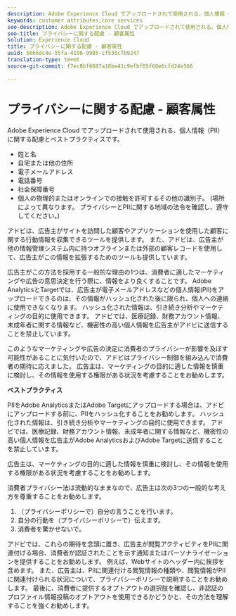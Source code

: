 ```yaml
---
description: Adobe Experience Cloud でアップロードされて使用される、個人情報（PII）に関する配慮とベストプラクティスです。
keywords: customer attributes;core services
seo-description: Adobe Experience Cloud でアップロードされて使用される、個人情報（PII）に関する配慮とベストプラクティスです。
seo-title: プライバシーに関する配慮 - 顧客属性
solution: Experience Cloud
title: プライバシーに関する配慮 - 顧客属性
uuid: 5666dc4e-55fa-4196-9985-cf530cfb9247
translation-type: tm+mt
source-git-commit: f7ec8bf6087a18be41c9efbf05f60e6cfd24e566

---
```



# プライバシーに関する配慮 - 顧客属性

Adobe Experience Cloud でアップロードされて使用される、個人情報（PII）に関する配慮とベストプラクティスです。


<!-- <p>https://wiki.corp.adobe.com/display/omtrplatform/Visitor+Enrichment+and+privacy#VisitorEnrichmentandprivacy-INFORMATIONASSOCIATIONOPTIONS </p> -->


* 姓と名
* 自宅または他の住所
* 電子メールアドレス
* 電話番号
* 社会保障番号
* 個人の物理的またはオンラインでの接触を許可するその他の識別子。 (場所によって異なります。 プライバシーとPIIに関する地域の法令を確認し、遵守してください。)


アドビは、広告主がサイトを訪問した顧客やアプリケーションを使用した顧客に関する行動情報を収集できるツールを提供します。 また、アドビは、広告主が他の情報管理システム内に持つオフラインまたは外部の顧客レコードを使用して、広告主がこの情報を拡張するためのツールも提供しています。

広告主がこの方法を採用する一般的な理由の1つは、消費者に適したマーケティングや広告の意思決定を行う際に、情報をより良くすることです。 Adobe AnalyticsとTargetでは、広告主が電子メールアドレスなどの個人情報(PII)をアップロードできるのは、その情報がハッシュ化された後に限られ、個人への連絡に使用できなくなります。 ハッシュ化された情報は、引き続き分析やマーケティングの目的に使用できます。 アドビでは、医療記録、財務アカウント情報、未成年者に関する情報など、機密性の高い個人情報を広告主がアドビに送信することを禁止しています。

このようなマーケティングや広告の決定に消費者のプライバシーが影響を及ぼす可能性があることに気付いたので、アドビはプライバシー制御を組み込んで消費者の期待に応えました。 広告主は、マーケティングの目的に適した情報を慎重に検討し、その情報を使用する権限がある状況を考慮することをお勧めします。

**ベストプラクティス**

PIIをAdobe AnalyticsまたはAdobe Targetにアップロードする場合は、アドビにアップロードする前に、PIIをハッシュ化することをお勧めします。 ハッシュ化された情報は、引き続き分析やマーケティングの目的に使用できます。 アドビでは、医療記録、財務アカウント情報、未成年者に関する情報など、機密性の高い個人情報を広告主がAdobe AnalyticsおよびAdobe Targetに送信することを禁止しています。

広告主は、マーケティングの目的に適した情報を慎重に検討し、その情報を使用する権限がある状況を考慮することをお勧めします。

消費者プライバシー法は流動的なままなので、広告主は次の3つの一般的な考え方を尊重することをお勧めします。

1. （プライバシーポリシーで）自分の言うことを行います。
1. 自分の行動を（プライバシーポリシーで）伝えます。
1. 消費者を驚かせないで。

アドビでは、これらの期待を念頭に置き、広告主が閲覧アクティビティをPIIに関連付ける場合、消費者が認証されたことを示す通知またはパーソナライゼーションを提供することをお勧めします。 例えば、Webサイトのヘッダー内に挨拶を含めます。 また、広告主は、PIIに関連付ける閲覧情報の種類や、閲覧情報がPIIに関連付けられる状況について、プライバシーポリシーで説明することをお勧めします。 最後に、消費者に提供するオプトアウトの選択肢を確認し、非認証のプロファイル情報投稿のオプトアウトを使用できるかどうかと、その方法を理解することを強くお勧めします。

<!-- <p> <b>Vinay Geol</b> should help craft privacy regarding how all MAC uses privacy/cookies. Privacy implications around each part of the workflow. Moving from CRM to MAC. Can it include PII? What is PII? What isn't PII? </p> 
<p>CRM data is Known Data or Info. Going to combine with activity that occurs when visitor was not authenticated. PII wiki: </p> 
<p>https://wiki.corp.adobe.com/display/omtrplatform/Visitor+Enrichment+and+privacy#VisitorEnrichmentandprivacy-INFORMATIONASSOCIATIONOPTIONS </p> 
<p>Refactoring of implementation docs as it relates to privacy and cookies. </p> 
<p>Add content to t-publish-audience-segment, as follows: </p> 
<p> Audiences are not filtered based on the authentication state of a visitor. If a visitor can browse your site in un-authenticated and authenticated states, actions that occur when a visitor is un-authenticated can still cause a visitor to be included in an audience. Please review <link> to understand the full privacy implications of audience sharing. </p> 
<p>That "link" goes to a topic dedicated to PII, with this text: </p> 
<p> - Adobe Analytics allows its advertisers to upload personally identifiable information (PII) such as email addresses. When uploading PII to Adobe Analytics, Adobe recommends that the customer should hash PII prior to uploading it to Adobe. Hashed information can still be used for analysis and for marketing purposes. As a reminder, Adobe prohibits advertisers from sending sensitive personal information to Adobe Analytics, such as medical records, financial account information, and information about minors. </p> 
<p> - Adobe recommends its advertisers carefully consider which information is appropriate to use for marketing purposes and in which circumstances the advertiser has permission to use such information. </p> 
<p> - As consumer privacy law remains in flux, Adobe recommends that advertisers respect three common tenets: 1) Do what you say (in your privacy policy); 2) Say what you do (in your privacy policy); and 3) Don't surprise your consumers. </p> 
<p> - With these expectations in mind, Adobe recommends that when an advertiser associates browsing activities to PII, the advertiser provide notices/personalization indicating that the consumer is authenticated. An example of this is including a 'Hello, Jane' greeting within the header of the website. Adobe also recommends that advertisers describe in its privacy policy what type of browsing information it associates with PII and under what circumstances browsing information is associated with PII. Lastly, Adobe strongly recommends advertisers review the opt out choices they provide their consumers to understand whether and how they can use unauthenticated profile information post opt out. </p> 
<p>Possibly revamp the cookies to include privacy, with best practices: https://docs.adobe.com/content/help/en/core-services/interface/ec-cookies/cookies-privacy.html </p> -->
